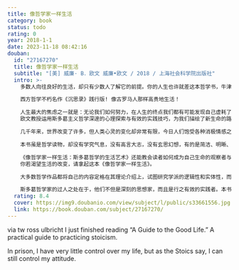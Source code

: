 ```yaml
---
title: 像哲学家一样生活
category: book
status: todo
rating: 0
year: 2018-1-1
date: 2023-11-18 08:42:16
douban:
  id: "27167270"
  title: 像哲学家一样生活
  subtitle: "[美] 威廉· B．欧文 威廉•欧文 / 2018 / 上海社会科学院出版社"
  intro: >-
    多数人向往良好的生活，却只有少数人了解它的前提。你的人生也许就差这本哲学书，牛津大学出版社畅销哲学普及读物，不朽经典《沉思录》当下生活践行版。古老的斯多葛智慧赋予你全新的目光，让你重新审视和把握生活，增强行动力，获得内心的愉悦与宁静。

    西方哲学不朽名作《沉思录》践行版! 像古罗马人那样高贵地生活！

    人生最大的焦虑之一就是：无论我们如何努力，在人生的终点我们都有可能发现自己虚耗了生命。而在《像哲学家一样生活：斯多葛哲学的生活艺术》一书中，作者威廉·
    欧文教授运用斯多葛主义哲学深邃的心理探索与有效的实践技巧，为我们描绘了新生命的路线图。

    几千年来，世界改变了许多，但人类心灵的变化却非常有限，今日人们饱受各种消极情感之苦，和前人面临一样的羞辱、悲伤、衰老，我们甚至比前人面临更多的焦虑、诱惑、竞争，但我们仍然束手无策。斯多葛哲学是古罗马最流行、最成功的思想流派，作为人类行为敏锐的观察者，他们深谙世事以及人性之幽明，因此斯多葛哲学家们的实践技巧和生活忠告对现代生活有着高度的适用性和神奇的指导性，其生活的艺术能让我们减低焦虑，释怀过去，把心力聚焦于生命中能够控制的事务上；能让我们更好地对付羞辱、悲伤、衰老，坦然地面对声名与诱惑。我们从马可·奥勒留那里学会取舍，从爱比克泰德那里学会从有限的生活中获得更大的满足，当然，这种生活的艺术还能彻底治愈折磨现代人的心理慢性病症——对生活无休无止的不满足感，让我们的心归于从容和安宁。

    本书虽是哲学读物，却没有学究气息，没有高言大志，没有玄思幻想，有的是简洁、明晰、流畅。因为建基于博大精深的哲学思想之上，因而它不提供廉价的励志泡沫，而把古圣先贤行之有效的深刻洞见一一呈现。斯多葛哲学家的过人之处正在于，他们不但是深刻的思想家，而且是行之有效的实践者。本书即聚焦于斯多葛哲学的实践方面。阅读《像哲学家一样生活》是一个不断与欣喜相遇的过程，先贤们所提出的疗治之法，简单明了，直击要害，代价微而功效巨，如消极想象、控制的两分法、宿命论等技巧，虽称为技巧，其实植根于深厚的人类心理，一见之下，便豁然开朗、永难忘怀。

    《像哲学家一样生活：斯多葛哲学的生活艺术》还能教会读者如何成为自己生命的观察者与哲人。在生命的历程中注意观察并基于观察反思自己，我们就能更好地找到焦虑的源头，避免种种痛苦，真正创造快乐的生命。
    你若渴望生活的改变，请拿起这本《像哲学家一样生活》。

    大多数哲学作品都将自己的内容定格在其理论介绍上，试图研究学派的逻辑性和实体性，而本书《像哲学家一样生活：斯多葛哲学的生活艺术》则更多地将关注点锁定在斯多葛主义哲学的实践应用上。斯多葛哲学是古罗马最流行、最成功的思想流派，其生活的艺术能让我们减少焦虑，释怀过去，能让我们更好地对付羞辱、悲伤、衰老，坦然地面对声名与财富的诱惑，还能彻底治愈折磨现代人的心理慢性病症——对生活无休无止的不满足感，让我们的内心归于从容和安宁。

    斯多葛哲学家的过人之处在于，他们不但是深刻的思想家，而且是行之有效的实践者。本书即聚焦于斯多葛哲学的实践方面，诸如：消极想象（能发生的最坏结果是什么），控制的二分法（论变得无敌），宿命论（放下过去……以及现在），自我否定（论应对快乐的阴暗面），责任（论热爱人类），社会关系（论与人交往），侮辱（论容忍奚落），悲伤（论用理性战胜眼泪），愤怒（论战胜反快乐），个人价值观（论沽名钓誉），老年（论被赶到养老院），死亡（论良好生活的善终）……本书可谓斯多葛哲学不朽巨著《沉思录》的践行版。
  rating: 8.4
  cover: https://img9.doubanio.com/view/subject/l/public/s33661556.jpg
  link: https://book.douban.com/subject/27167270/
---
```


via tw ross ulbricht I just finished reading “A Guide to the Good Life.” A practical guide to practicing stoicism. 

In prison, I have very little control over my life, but as the Stoics say, I can still control my attitude.
